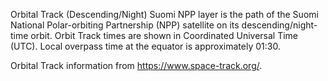 Orbital Track (Descending/Night) Suomi NPP layer is the path of the Suomi National Polar-orbiting Partnership (NPP) satellite on its descending/night-time orbit. Orbit Track times are shown in Coordinated Universal Time (UTC). Local overpass time at the equator is approximately 01:30.

Orbital Track information from <https://www.space-track.org/>.
